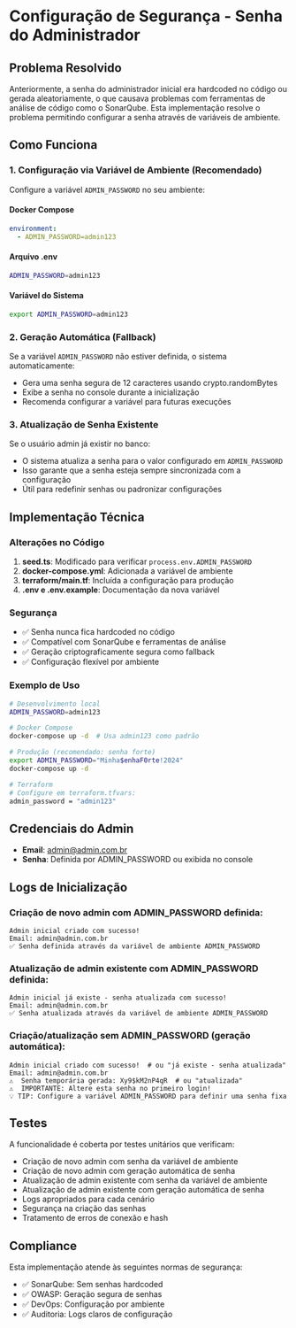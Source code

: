 # Configuração de Segurança - Senha do Administrador

## Problema Resolvido

Anteriormente, a senha do administrador inicial era hardcoded no código ou gerada aleatoriamente, o que causava problemas com ferramentas de análise de código como o SonarQube. Esta implementação resolve o problema permitindo configurar a senha através de variáveis de ambiente.

## Como Funciona

### 1. Configuração via Variável de Ambiente (Recomendado)

Configure a variável `ADMIN_PASSWORD` no seu ambiente:

#### Docker Compose
```yaml
environment:
  - ADMIN_PASSWORD=admin123
```

#### Arquivo .env
```bash
ADMIN_PASSWORD=admin123
```

#### Variável do Sistema
```bash
export ADMIN_PASSWORD=admin123
```

### 2. Geração Automática (Fallback)

Se a variável `ADMIN_PASSWORD` não estiver definida, o sistema automaticamente:
- Gera uma senha segura de 12 caracteres usando crypto.randomBytes
- Exibe a senha no console durante a inicialização
- Recomenda configurar a variável para futuras execuções

### 3. Atualização de Senha Existente

Se o usuário admin já existir no banco:
- O sistema atualiza a senha para o valor configurado em `ADMIN_PASSWORD`
- Isso garante que a senha esteja sempre sincronizada com a configuração
- Útil para redefinir senhas ou padronizar configurações

## Implementação Técnica

### Alterações no Código

1. **seed.ts**: Modificado para verificar `process.env.ADMIN_PASSWORD`
2. **docker-compose.yml**: Adicionada a variável de ambiente
3. **terraform/main.tf**: Incluída a configuração para produção
4. **.env e .env.example**: Documentação da nova variável

### Segurança

- ✅ Senha nunca fica hardcoded no código
- ✅ Compatível com SonarQube e ferramentas de análise
- ✅ Geração criptograficamente segura como fallback
- ✅ Configuração flexível por ambiente

### Exemplo de Uso

```bash
# Desenvolvimento local
ADMIN_PASSWORD=admin123

# Docker Compose
docker-compose up -d  # Usa admin123 como padrão

# Produção (recomendado: senha forte)
export ADMIN_PASSWORD="Minha$enhaF0rte!2024"
docker-compose up -d

# Terraform
# Configure em terraform.tfvars:
admin_password = "admin123"
```

## Credenciais do Admin

- **Email**: admin@admin.com.br
- **Senha**: Definida por ADMIN_PASSWORD ou exibida no console

## Logs de Inicialização

### Criação de novo admin com ADMIN_PASSWORD definida:
```
Admin inicial criado com sucesso!
Email: admin@admin.com.br
✅ Senha definida através da variável de ambiente ADMIN_PASSWORD
```

### Atualização de admin existente com ADMIN_PASSWORD definida:
```
Admin inicial já existe - senha atualizada com sucesso!
Email: admin@admin.com.br
✅ Senha atualizada através da variável de ambiente ADMIN_PASSWORD
```

### Criação/atualização sem ADMIN_PASSWORD (geração automática):
```
Admin inicial criado com sucesso!  # ou "já existe - senha atualizada"
Email: admin@admin.com.br
⚠️  Senha temporária gerada: Xy9$kM2nP4qR  # ou "atualizada"
⚠️  IMPORTANTE: Altere esta senha no primeiro login!
💡 TIP: Configure a variável ADMIN_PASSWORD para definir uma senha fixa
```

## Testes

A funcionalidade é coberta por testes unitários que verificam:
- Criação de novo admin com senha da variável de ambiente
- Criação de novo admin com geração automática de senha
- Atualização de admin existente com senha da variável de ambiente
- Atualização de admin existente com geração automática de senha
- Logs apropriados para cada cenário
- Segurança na criação das senhas
- Tratamento de erros de conexão e hash

## Compliance

Esta implementação atende às seguintes normas de segurança:
- ✅ SonarQube: Sem senhas hardcoded
- ✅ OWASP: Geração segura de senhas
- ✅ DevOps: Configuração por ambiente
- ✅ Auditoria: Logs claros de configuração
